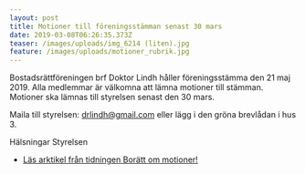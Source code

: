 ```yaml
---
layout: post
title: Motioner till föreningsstämman senast 30 mars
date: 2019-03-08T06:26:35.373Z
teaser: /images/uploads/img_6214 (liten).jpg
feature: /images/uploads/motioner_rubrik.jpg
---
```

Bostadsrättföreningen brf Doktor Lindh håller föreningsstämma den 21 maj 2019. Alla medlemmar är välkomna att lämna motioner till stämman. Motioner ska lämnas till styrelsen senast den 30 mars.

Maila till styrelsen: drlindh@gmail.com eller lägg i den gröna brevlådan i hus 3.

Hälsningar Styrelsen
* [Läs arktikel från tidningen Borätt om motioner!](/images/uploads/Motioner_Boratt.pdf)
